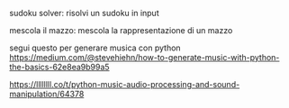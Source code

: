 sudoku solver: risolvi un sudoku in input

mescola il mazzo: mescola la rappresentazione di un mazzo



segui questo per generare musica con python
https://medium.com/@stevehiehn/how-to-generate-music-with-python-the-basics-62e8ea9b99a5

https://llllllll.co/t/python-music-audio-processing-and-sound-manipulation/64378